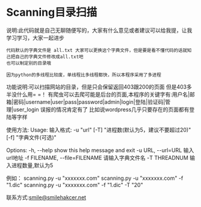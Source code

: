 # Scanning目录扫描

说明:此代码就是自己无聊随便写的，大家有什么意见或者建议可以给我提，让我学习学习，大家一起进步

	
	代码默认的字典文件是 all.txt 大家可以更换这个字典文件，但是要是看不懂代码的话就知己把自己的字典文件修改成all.txt吧
	也可以制定别的目录哦
	
	因为python的多线程比较废，单线程比多线程都快，所以本程序采用了多进程
	
功能说明:可以扫描网站的目录，但是只会保留返回403跟200的页面
		但是403多半没什么用= =！ 
		有爬虫可以去爬可能是后台的页面,本程序的关键字有:用户名|邮箱|密码|username|user|pass|password|admin|login|登陆|验证码|管理|user_login
		误报的情况肯定有了  比如说wordpress几乎只要存在的页面都有登陆等字样

使用方法:
Usage: 输入格式: -u "url" [-T] "进程数(默认为5，建议不要超过20)" [-f] "字典文件(可选)"

Options:
  -h, --help            show this help message and exit
  -u URL, --url=URL     输入url地址
  -f FILENAME, --file=FILENAME
                        请输入字典文件名
  -T THREADNUM          输入进程数量,默认为5
 
 
例如：  scanning.py -u "xxxxxxx.com"
		scanning.py -u "xxxxxxx.com" -f "1.dic"
		scanning.py -u "xxxxxxx.com" -f "1.dic" -T "20"
		
联系方式:smile@smilehakcer.net
